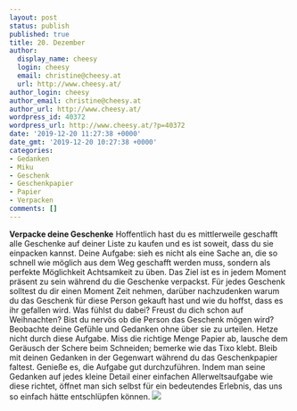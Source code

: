 ```yaml
---
layout: post
status: publish
published: true
title: 20. Dezember
author:
  display_name: cheesy
  login: cheesy
  email: christine@cheesy.at
  url: http://www.cheesy.at/
author_login: cheesy
author_email: christine@cheesy.at
author_url: http://www.cheesy.at/
wordpress_id: 40372
wordpress_url: http://www.cheesy.at/?p=40372
date: '2019-12-20 11:27:38 +0000'
date_gmt: '2019-12-20 10:27:38 +0000'
categories:
- Gedanken
- Miku
- Geschenk
- Geschenkpapier
- Papier
- Verpacken
comments: []
---
```

 **Verpacke deine Geschenke**
Hoffentlich hast du es mittlerweile geschafft alle Geschenke auf deiner Liste zu kaufen und es ist soweit, dass du sie einpacken kannst. Deine Aufgabe: sieh es nicht als eine Sache an, die so schnell wie möglich aus dem Weg geschafft werden muss, sondern als perfekte Möglichkeit Achtsamkeit zu üben.
Das Ziel ist es in jedem Moment präsent zu sein während du die Geschenke verpackst. Für jedes Geschenk solltest du dir einen Moment Zeit nehmen, darüber nachzudenken warum du das Geschenk für diese Person gekauft hast und wie du hoffst, dass es ihr gefallen wird. Was fühlst du dabei? Freust du dich schon auf Weihnachten? Bist du nervös ob die Person das Geschenk mögen wird? Beobachte deine Gefühle und Gedanken ohne über sie zu urteilen.
Hetze nicht durch diese Aufgabe. Miss die richtige Menge Papier ab, lausche dem Geräusch der Schere beim Schneiden; bemerke wie das Tixo klebt. Bleib mit deinen Gedanken in der Gegenwart während du das Geschenkpapier faltest. Genieße es, die Aufgabe gut durchzuführen.
Indem man seine Gedanken auf jedes kleine Detail einer einfachen Allerweltsaufgabe wie diese richtet, öffnet man sich selbst für ein bedeutendes Erlebnis, das uns so einfach hätte entschlüpfen können.
[![](http://www.cheesy.at/wp-content/uploads/Mindfulness-20.jpg)](http://www.cheesy.at/fotos/sonstiges/achtsamkeits-kalender/)
